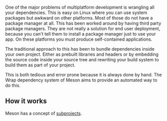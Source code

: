 One of the major problems of multiplatform development is wrangling all your dependencies. This is easy on Linux where you can use system packages but awkward on other platforms. Most of those do not have a package manager at all. This has been worked around by having third party package managers. They are not really a solution for end user deployment, because you can't tell them to install a package manager just to use your app. On these platforms you must produce self-contained applications.

The traditional approach to this has been to bundle dependencies inside your own project. Either as prebuilt libraries and headers or by embedding the source code inside your source tree and rewriting your build system to build them as part of your project.

This is both tedious and error prone because it is always done by hand. The Wrap dependency system of Meson aims to provide an automated way to do this.

## How it works

Meson has a concept of [subprojects](Subprojects).